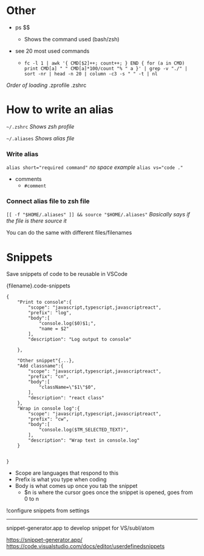 # Other

- ps $$ 
	+ Shows the command used (bash/zsh)

- see 20 most used commands
	+ `fc -l 1 | awk '{ CMD[$2]++; count++; } END { for (a in CMD) print CMD[a] " " CMD[a]*100/count "% " a }' | grep -v "./" | sort -nr | head -n 20 | column -c3 -s " " -t | nl`



*Order of loading*
.zprofile
.zshrc



# How to write an alias

`~/.zshrc`
_Shows zsh profile_

`~/.aliases` 
_Shows alias file_



### Write alias

`alias short="required command"`
*no space*
_example_
`alias vs="code ."`

- comments
	+ `#comment`


### Connect alias file to zsh file

`[[ -f "$HOME/.aliases" ]] && source "$HOME/.aliases"`
*Basically says if the file is there source it*

You can do the same with different files/filenames


# Snippets

Save snippets of code to be reusable in VSCode

{filename}.code-snippets
```
{
	"Print to console":{
		"scope": "javascript,typescript,javascriptreact",
		"prefix": "log",
		"body":[
			"console.log($0)$1;",
			"name = $2"
		],
		"description": "Log output to console"

	},

	"Other snippet"{...},
	"Add classname":{
		"scope": "javascript,typescript,javascriptreact",
		"prefix": "cn",
		"body":[
			"className=\"$1\"$0",
		],
		"description": "react class"
	},
	"Wrap in console log":{
		"scope": "javascript,typescript,javascriptreact",
		"prefix": "cw",
		"body":[
			"console.log($TM_SELECTED_TEXT)",
		],
		"description": "Wrap text in console.log"
	}


}
```
- Scope are languages that respond to this
- Prefix is what you type when coding
- Body is what comes up once you tab the snippet
	+ $n is where the cursor goes once the snippet is opened, goes from 0 to n


!configure snippets from settings





---





snippet-generator.app to develop snippet for VS/subl/atom

https://snippet-generator.app/
https://code.visualstudio.com/docs/editor/userdefinedsnippets





